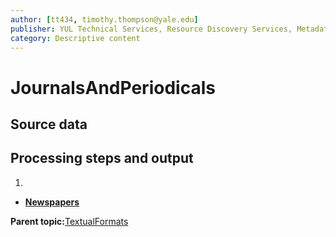 ```yaml
---
author: [tt434, timothy.thompson@yale.edu]
publisher: YUL Technical Services, Resource Discovery Services, Metadata Services Unit
category: Descriptive content
---
```


# JournalsAndPeriodicals

## Source data

## Processing steps and output

1.  
-   **[Newspapers](../../concepts/supertypes/newspapers.md)**  


**Parent topic:**[TextualFormats](../../concepts/supertypes/textualformats.md)

